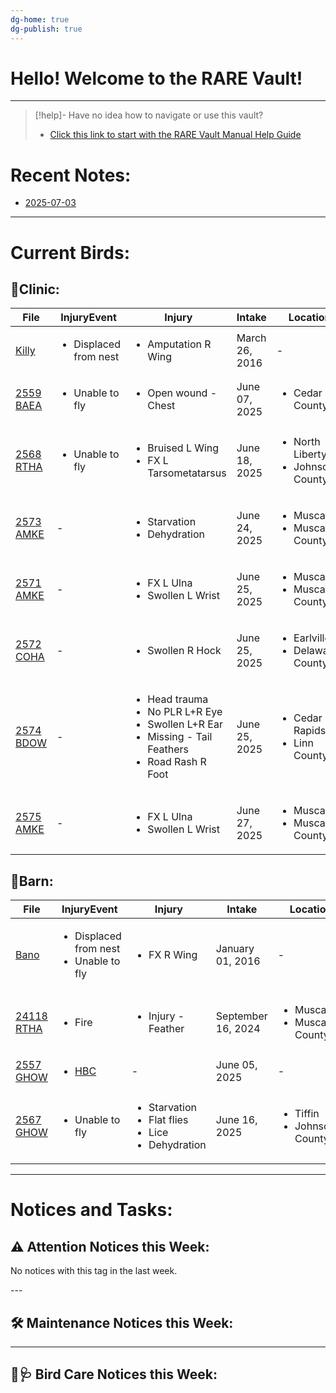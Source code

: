 ```yaml
---
dg-home: true
dg-publish: true
---
```


# Hello! Welcome to the RARE Vault!

---
> [!help]- Have no idea how to navigate or use this vault?
> - [Click this link to start with the RARE Vault Manual Help Guide](../RARE%20Vault%20Manual/RARE%20Vault%20Manual.md)

# Recent Notes:
- [2025-07-03](../Daily%20Notes/2025-07-03.md)


---

# Current Birds:

## 🏥Clinic:
| File                                    | InjuryEvent                           | Injury                                                                                                                                | Intake         | Location                                               |
| --------------------------------------- | ------------------------------------- | ------------------------------------------------------------------------------------------------------------------------------------- | -------------- | ------------------------------------------------------ |
| [Killy](../RARE%20Birds/Ed%20Birds/Killy.md) | <ul><li>Displaced from nest</li></ul> | <ul><li>Amputation R Wing</li></ul>                                                                                                   | March 26, 2016 | \-                                                     |
| [2559 BAEA](../RARE%20Birds/2559%20BAEA.md)  | <ul><li>Unable to fly</li></ul>       | <ul><li>Open wound - Chest</li></ul>                                                                                                  | June 07, 2025  | <ul><li>Cedar County</li></ul>                         |
| [2568 RTHA](../RARE%20Birds/2568%20RTHA.md)  | <ul><li>Unable to fly</li></ul>       | <ul><li>Bruised L Wing</li><li>FX L Tarsometatarsus</li></ul>                                                                         | June 18, 2025  | <ul><li>North Liberty</li><li>Johnson County</li></ul> |
| [2573 AMKE](../RARE%20Birds/2573%20AMKE.md)  | \-                                    | <ul><li>Starvation</li><li>Dehydration</li></ul>                                                                                      | June 24, 2025  | <ul><li>Muscatine</li><li>Muscatine County</li></ul>   |
| [2571 AMKE](../RARE%20Birds/2571%20AMKE.md)  | \-                                    | <ul><li>FX L Ulna</li><li>Swollen L Wrist</li></ul>                                                                                   | June 25, 2025  | <ul><li>Muscatine</li><li>Muscatine County</li></ul>   |
| [2572 COHA](../RARE%20Birds/2572%20COHA.md)  | \-                                    | <ul><li>Swollen R Hock</li></ul>                                                                                                      | June 25, 2025  | <ul><li>Earlville</li><li>Delaware County</li></ul>    |
| [2574 BDOW](../RARE%20Birds/2574%20BDOW.md)  | \-                                    | <ul><li>Head trauma</li><li>No PLR L+R Eye</li><li>Swollen L+R Ear</li><li>Missing - Tail Feathers</li><li>Road Rash R Foot</li></ul> | June 25, 2025  | <ul><li>Cedar Rapids</li><li>Linn County</li></ul>     |
| [2575 AMKE](../RARE%20Birds/2575%20AMKE.md)  | \-                                    | <ul><li>FX L Ulna</li><li>Swollen L Wrist</li></ul>                                                                                   | June 27, 2025  | <ul><li>Muscatine</li><li>Muscatine County</li></ul>   |


## 🏡Barn:
| File                                     | InjuryEvent                                                 | Injury                                                                           | Intake             | Location                                             |
| ---------------------------------------- | ----------------------------------------------------------- | -------------------------------------------------------------------------------- | ------------------ | ---------------------------------------------------- |
| [Bano](../RARE%20Birds/Ed%20Birds/Bano.md)    | <ul><li>Displaced from nest</li><li>Unable to fly</li></ul> | <ul><li>FX R Wing</li></ul>                                                      | January 01, 2016   | \-                                                   |
| [24118 RTHA](../RARE%20Birds/24118%20RTHA.md) | <ul><li>Fire</li></ul>                                      | <ul><li>Injury - Feather</li></ul>                                               | September 16, 2024 | <ul><li>Muscatine</li><li>Muscatine County</li></ul> |
| [2557 GHOW](../RARE%20Birds/2557%20GHOW.md)   | <ul><li>[HBC](Admin/Codes/HBC.md.md)</li></ul>              | \-                                                                               | June 05, 2025      | \-                                                   |
| [2567 GHOW](../RARE%20Birds/2567%20GHOW.md)   | <ul><li>Unable to fly</li></ul>                             | <ul><li>Starvation</li><li>Flat flies</li><li>Lice</li><li>Dehydration</li></ul> | June 16, 2025      | <ul><li>Tiffin</li><li>Johnson County</li></ul>      |

---

# Notices and Tasks:

## ⚠️ Attention Notices this Week:
<p><span><p dir="auto">No notices with this tag in the last week.</p></span></p>
---

## 🛠️ Maintenance Notices this Week:


---

## 🦅🩺 Bird Care Notices this Week:

